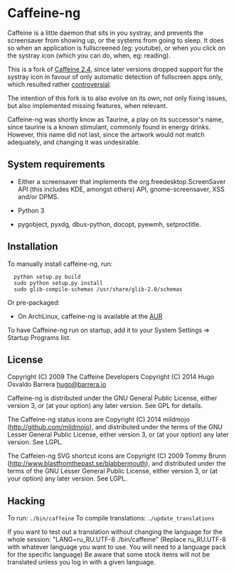 Caffeine-ng
===========

Caffeine is a little daemon that sits in you systray, and prevents the
screensaver from showing up, or the systems from going to sleep.
It does so when an application is fullscreened (eg: youtube), or when you click
on the systray icon (which you can do, when, eg: reading).

This is a fork of [Caffeine 2.4](http://launchpad.net/caffeine/), since later
versions dropped support for the systray icon in favour of only automatic
detection of fullscreen apps only, which resulted rather
[controversial](https://bugs.launchpad.net/caffeine/+bug/1321750).

The intention of this fork is to also evolve on its own, not only fixing
issues, but also implemented missing features, when relevant.

Caffeine-ng was shortly know as Taurine, a play on its successor's name, since
taurine is a known stimulant, commonly found in energy drinks.  However, this
name did not last, since the artwork would not match adequately, and changing
it was undesirable.

System requirements
-------------------

* Either a screensaver that implements the org.freedesktop.ScreenSaver API
  (this includes KDE, amongst others) API, gnome-screensaver, XSS and/or DPMS.

* Python 3

* pygobject, pyxdg, dbus-python, docopt, pyewmh, setproctitle.

Installation
------------

To manually install caffeine-ng, run:

      python setup.py build
      sudo python setup.py install
      sudo glib-compile-schemas /usr/share/glib-2.0/schemas

Or pre-packaged:

* On ArchLinux, caffeine-ng is available at the
  [AUR](https://aur.archlinux.org/packages/caffeine-ng/)

To have Caffeine-ng run on startup, add it to your System Settings => Startup
Programs list.

License
-------

Copyright (C) 2009 The Caffeine Developers
Copyright (C) 2014 Hugo Osvaldo Barrera <hugo@barrera.io>

Caffeine-ng is distributed under the GNU General Public License, either version
3, or (at your option) any later version. See GPL for details.

The Caffeine-ng status icons are Copyright (C) 2014 mildmojo
(http://github.com/mildmojo), and distributed under the terms of the GNU Lesser
General Public License, either version 3, or (at your option) any later
version.  See LGPL.

The Caffeien-ng SVG shortcut icons are Copyright (C) 2009 Tommy Brunn
(http://www.blastfromthepast.se/blabbermouth), and distributed under the
terms of the GNU Lesser General Public License, either version 3, or (at
your option) any later version. See LGPL.

Hacking
-------

To run: ```./bin/caffeine```
To compile translations: ```./update_translations```

If you want to test out a translation without changing the language for the
whole session: "LANG=ru_RU.UTF-8 ./bin/caffeine" (Replace ru_RU.UTF-8
with whatever language you want to use. You will need to a language pack
for the specific language) Be aware that some stock items
will not be translated unless you log in with a given language.

